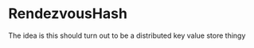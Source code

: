 RendezvousHash
==============

The idea is this should turn out to be a distributed key value store thingy